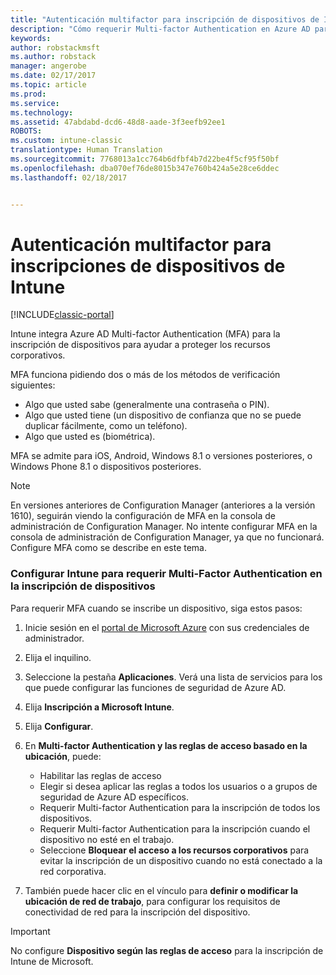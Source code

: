 ```yaml
---
title: "Autenticación multifactor para inscripción de dispositivos de Intune | Microsoft Docs"
description: "Cómo requerir Multi-factor Authentication en Azure AD para la inscripción de dispositivos."
keywords: 
author: robstackmsft
ms.author: robstack
manager: angerobe
ms.date: 02/17/2017
ms.topic: article
ms.prod: 
ms.service: 
ms.technology: 
ms.assetid: 47abdabd-dcd6-48d8-aade-3f3eefb92ee1
ROBOTS: 
ms.custom: intune-classic
translationtype: Human Translation
ms.sourcegitcommit: 7768013a1cc764b6dfbf4b7d22be4f5cf95f50bf
ms.openlocfilehash: dba070ef76de8015b347e760b424a5e28ce6ddec
ms.lasthandoff: 02/18/2017


---
```


# <a name="multi-factor-authentication-for-intune-device-enrollments"></a>Autenticación multifactor para inscripciones de dispositivos de Intune

[!INCLUDE[classic-portal](../includes/classic-portal.md)]

Intune integra Azure AD Multi-factor Authentication (MFA) para la inscripción de dispositivos para ayudar a proteger los recursos corporativos.

MFA funciona pidiendo dos o más de los métodos de verificación siguientes: 

- Algo que usted sabe (generalmente una contraseña o PIN).
- Algo que usted tiene (un dispositivo de confianza que no se puede duplicar fácilmente, como un teléfono).
- Algo que usted es (biométrica).

MFA se admite para iOS, Android, Windows 8.1 o versiones posteriores, o Windows Phone 8.1 o dispositivos posteriores.

> [!NOTE]
> En versiones anteriores de Configuration Manager (anteriores a la versión 1610), seguirán viendo la configuración de MFA en la consola de administración de Configuration Manager. No intente configurar MFA en la consola de administración de Configuration Manager, ya que no funcionará. Configure MFA como se describe en este tema.

### <a name="configure-intune-to-require-multi-factor-authentication-at-device-enrollment"></a>Configurar Intune para requerir Multi-Factor Authentication en la inscripción de dispositivos
Para requerir MFA cuando se inscribe un dispositivo, siga estos pasos:

1. Inicie sesión en el [portal de Microsoft Azure](https://manage.windowsazure.com) con sus credenciales de administrador.
2. Elija el inquilino.
2. Seleccione la pestaña **Aplicaciones**. Verá una lista de servicios para los que puede configurar las funciones de seguridad de Azure AD.
3. Elija **Inscripción a Microsoft Intune**.
4. Elija **Configurar**. 
5. En **Multi-factor Authentication y las reglas de acceso basado en la ubicación**, puede:
    
    -  Habilitar las reglas de acceso
    -  Elegir si desea aplicar las reglas a todos los usuarios o a grupos de seguridad de Azure AD específicos.
    -  Requerir Multi-factor Authentication para la inscripción de todos los dispositivos.
    -  Requerir Multi-factor Authentication para la inscripción cuando el dispositivo no esté en el trabajo.
    -  Seleccione **Bloquear el acceso a los recursos corporativos** para evitar la inscripción de un dispositivo cuando no está conectado a la red corporativa. 
4. También puede hacer clic en el vínculo para **definir o modificar la ubicación de red de trabajo**, para configurar los requisitos de conectividad de red para la inscripción del dispositivo.

> [!IMPORTANT]
> 
> No configure **Dispositivo según las reglas de acceso** para la inscripción de Intune de Microsoft.

